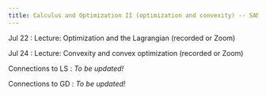 ```yaml
---
title: Calculus and Optimization II (optimization and convexity) -- SAM OUT OF TOWN
---
```

Jul 22
: Lecture: Optimization and the Lagrangian (recorded or Zoom)

Jul 24
: Lecture: Convexity and convex optimization (recorded or Zoom)

Connections to LS
: *To be updated!*

Connections to GD
: *To be updated!*
